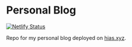# Personal Blog
[![Netlify Status](https://api.netlify.com/api/v1/badges/179eb594-0212-4bd6-b419-04a63a26b572/deploy-status)](https://app.netlify.com/sites/hiasr/deploys)

Repo for my personal blog deployed on [hias.xyz](https://hias.xyz).

